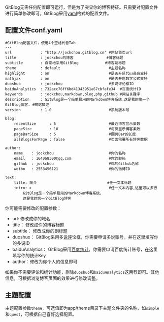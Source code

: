 <!--
author: jockchou
date: 2015-07-28
title: GitBlog配置
images: /theme/cube/image/cube3.jpg
tags: GitBlog
category: GitBlog
status: publish
summary: 这是Giblog的一个简单安装教程，如果你熟悉PHP或Web开发，这对你来说一定非常简单。本教程只针对Linux+Nginx环境，对于使用Apache的用户配置参考网上其他资料。
-->

GitBlog无需任何配置即可运行，但是为了突显你的博客特征。只需要对配置文件进行简单修改即可。GitBlog采用[yaml](http://www.yaml.org/ "yaml")格式的配置文件。

## 配置文件conf.yaml ##

```
#GitBlog配置文件，使用4个空格代替Tab
---
url             : "http://jockchou.gitblog.cn" #网站首页url
title           : jockchou的博客               #博客标题
subtitle        : 自豪地采用GitBlog            #博客副标题
theme           : default                      #主题名称
highlight       : on                           #是否开启代码高亮支持
mathjax         : on                           #是否开启数学公式支持
duoshuo         : jockchou                     #多说评论框ID
baiduAnalytics  : 732acc76ff6bd41343951a67cbfafe34  #百度统计ID
keywords        : jockchou,markdown,blog,php,github #网站关键字
description     : GitBlog是一个简单易用的Markdown博客系统,这是我的第一个GitBlog博客. #网站描述
version         : 1.0                          #系统版本号

blog:
    recentSize      : 5                        #最近博客显示条数
    pageSize        : 10                       #每页显示博客条数
    pageBarSize     : 5                        #翻页Bar的长度
    allBlogsForPage : false                    #页面需要所有博客数据
    
author:
    name    : jockchou                         #你的名称     
    email   : 164068300@qq.com                 #你的邮箱
    github  : jockchou                         #你的Github名称
    weibo   : 2558456121                       #你的微博ID

text:
    title: 简介                                #任一文本标题
    intro: >                                   #任一文本内容,这里可以多行  
        GitBlog是一个简单易用的Markdown博客系统，
        这是我的第一个GitBlog博客
```

你可能需要修改的配置参数：
- url: 修改成你的域名  
- title： 修改成你的博客标题  
- subtitle： 修改成你的副标题  
- duoshuo： GitBlog采用多[说评](http://duoshuo.com/)论框，你需要申请多说账号，并在这里填写你的多说ID  
- baiduAnalytics： GitBlog采用[百度统计](http://tongji.baidu.com/)，你需要申请百度统计账号，在这里填写你的统计Key  
- author：修改为你个人的信息即可  

如果你不需要评论和统计功能，删除`duoshuo`和`baiduAnalytics`这两荐即可。其他信息，可根据浏览博客页面的效果进行修改调整。

## 主题配置 ##
主题配置参数`theme`，可选值即为app/theme目录下主题文件夹的名称，如`simple`和`quest`，可根据自己喜好选择配置。
